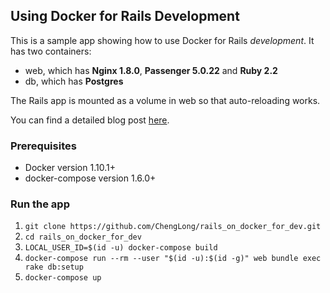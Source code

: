 ## Using Docker for Rails Development

This is a sample app showing how to use Docker for Rails *development*. It has two containers:
- web, which has **Nginx 1.8.0**, **Passenger 5.0.22** and **Ruby 2.2** 
- db, which has **Postgres**

The Rails app is mounted as a volume in web so that auto-reloading works. 

You can find a detailed blog post [here](https://chengl.com/using-docker-for-rails-development).

### Prerequisites

- Docker version 1.10.1+
- docker-compose version 1.6.0+

### Run the app

1. `git clone https://github.com/ChengLong/rails_on_docker_for_dev.git`
2. `cd rails_on_docker_for_dev`
3. `LOCAL_USER_ID=$(id -u) docker-compose build`
4. `docker-compose run --rm --user "$(id -u):$(id -g)" web bundle exec rake db:setup`
5. `docker-compose up`
